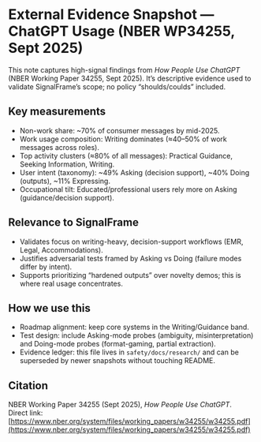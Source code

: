 # External Evidence Snapshot — ChatGPT Usage (NBER WP34255, Sept 2025)

This note captures high-signal findings from *How People Use ChatGPT* (NBER Working Paper 34255, Sept 2025). It’s descriptive evidence used to validate SignalFrame’s scope; no policy “shoulds/coulds” included.

## Key measurements
- Non-work share: ~70% of consumer messages by mid-2025.
- Work usage composition: Writing dominates (≈40–50% of work messages across roles).
- Top activity clusters (≈80% of all messages): Practical Guidance, Seeking Information, Writing.
- User intent (taxonomy): ~49% Asking (decision support), ~40% Doing (outputs), ~11% Expressing.
- Occupational tilt: Educated/professional users rely more on Asking (guidance/decision support).

## Relevance to SignalFrame
- Validates focus on writing-heavy, decision-support workflows (EMR, Legal, Accommodations).
- Justifies adversarial tests framed by Asking vs Doing (failure modes differ by intent).
- Supports prioritizing “hardened outputs” over novelty demos; this is where real usage concentrates.

## How we use this
- Roadmap alignment: keep core systems in the Writing/Guidance band.
- Test design: include Asking-mode probes (ambiguity, misinterpretation) and Doing-mode probes (format-gaming, partial extraction).
- Evidence ledger: this file lives in `safety/docs/research/` and can be superseded by newer snapshots without touching README.

## Citation
NBER Working Paper 34255 (Sept 2025), *How People Use ChatGPT*.  
Direct link: [https://www.nber.org/system/files/working_papers/w34255/w34255.pdf](https://www.nber.org/system/files/working_papers/w34255/w34255.pdf)
